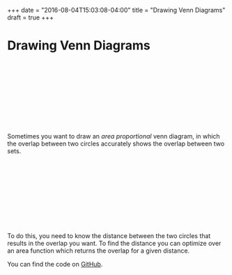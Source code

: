 +++
date = "2016-08-04T15:03:08-04:00"
title = "Drawing Venn Diagrams"
draft = true
+++

# Drawing Venn Diagrams

<svg id='drawing-venn-diagrams-1' class='block'>
	<defs>
    <linearGradient id="drawing-venn-diagrams-grad-c1" x1="0%" y1="0%" x2="0%" y2="100%">
      <stop offset="0%" stop-color="#E84D4D" />
      <stop offset="100%" stop-color="#F8A2FF" />
    </linearGradient>
    <linearGradient id="drawing-venn-diagrams-grad-c2" x1="0%" y1="0%" x2="0%" y2="100%">
      <stop offset="0%" stop-color="#4D6DE8" />
      <stop offset="100%" stop-color="#A2FFFF" />
    </linearGradient>
    <linearGradient id="drawing-venn-diagrams-grad-overlap" x1="0%" y1="0%" x2="0%" y2="100%">
      <stop offset="0%" stop-color="#FFE21E" />
      <stop offset="100%" stop-color="#E1D46F" />
    </linearGradient>
  </defs>
</svg>

Sometimes you want to draw an _area proportional_ venn diagram, in which the overlap between two circles accurately shows the overlap between two sets. 

<svg id='drawing-venn-diagrams-2' class='block'></svg>

To do this, you need to know the distance between the two circles that results in the overlap you want. To find the distance you can optimize over an area function which returns the overlap for a given distance. 

You can find the code on [GitHub](-).

<script src='venn-diagrams/script.js'></script>

